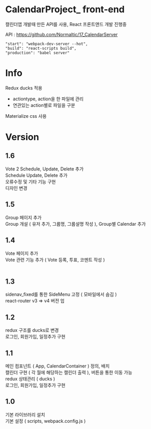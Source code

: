 # CalendarProject_ front-end

캘린더앱 개발때 만든 API를 사용, React 프론트앤드 개발 진행중<br />

API : https://github.com/Normaltic/17_CalendarServer

~~~
"start": "webpack-dev-server --hot",
"build": "react-scripts build",
"production": "babel server"
~~~

# Info
Redux ducks 적용
- actiontype, action을 한 파일에 관리
- 연관있는 action별로 파일을 구분

Materialize css 사용 <br />


# Version

## 1.6
Vote 2 Schedule, Update, Delete 추가 <br />
Schedule Update, Delete 추가 <br />
오류수정 및 기타 기능 구현 <br />
디자인 변경 <br />

## 1.5
Group 페이지 추가 <br />
Group 개설 ( 유저 추가, 그룹명, 그룹설명 작성 ), Group별 Calendar 추가 <br />

## 1.4
Vote 페이지 추가 <br /> 
Vote 관련 기능 추가 ( Vote 등록, 투표, 코멘트 작성 ) <br /> 

## 1.3
sidenav_fixed를 통한 SideMenu 고정 ( 모바일에서 숨김 ) <br />
react-router v3 => v4 버전 업

## 1.2
redux 구조를 ducks로 변경 <br />
로그인, 회원가입, 일정추가 구현 <br />

## 1.1
메인 컴포넌트 ( App, CalendarContainer ) 정의, 배치 <br />
캘린더 구현 ( 각 월에 해당하는 캘린더 출력 ), 버튼을 통한 이동 가능 <br />
redux 상태관리 ( ducks ) <br />
로그인, 회원가입, 일정추가 구현 <br />

## 1.0
기본 라이브러리 설치 <br />
기본 설정 ( scripts, webpack.config.js )
